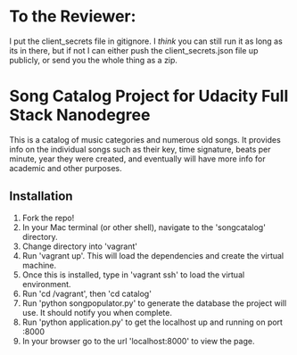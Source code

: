 # To the Reviewer:
I put the client_secrets file in gitignore.  I *think* you can still run it as long as its in there, but if not I can either
push the client_secrets.json file up publicly, or send you the whole thing as a zip.

# Song Catalog Project for Udacity Full Stack Nanodegree
This is a catalog of music categories and numerous old songs.
It provides info on the individual songs such as their key, time signature, beats per minute,
year they were created, and eventually will have more info for academic and other purposes.

## Installation
1. Fork the repo!
2. In your Mac terminal (or other shell), navigate to the 'songcatalog' directory.
3. Change directory into 'vagrant'
4. Run 'vagrant up'.  This will load the dependencies and create the virtual machine.
5. Once this is installed, type in 'vagrant ssh' to load the virtual environment.
6. Run 'cd /vagrant', then 'cd catalog'
7. Run 'python songpopulator.py' to generate the database the project will use.  It should notify you when complete.
8. Run 'python application.py' to get the localhost up and running on port :8000
9. In your browser go to the url 'localhost:8000' to view the page.
